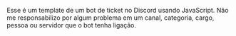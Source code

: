 Esse é um template de um bot de ticket no Discord usando JavaScript. Não me responsabilizo por algum problema em um canal, categoria, cargo, pessoa ou servidor que o bot tenha ligação.
